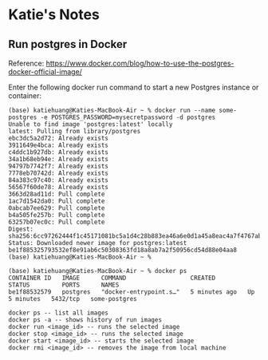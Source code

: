 # Katie's Notes

## Run postgres in Docker

Reference: https://www.docker.com/blog/how-to-use-the-postgres-docker-official-image/

Enter the following docker run command to start a new Postgres instance or container: 

```
(base) katiehuang@Katies-MacBook-Air ~ % docker run --name some-postgres -e POSTGRES_PASSWORD=mysecretpassword -d postgres
Unable to find image 'postgres:latest' locally
latest: Pulling from library/postgres
ebc3dc5a2d72: Already exists 
3911649e4bca: Already exists 
c4ddc1b927db: Already exists 
34a1b68eb94e: Already exists 
94797b7742f7: Already exists 
7778eb70742d: Already exists 
84a383c97c40: Already exists 
56567f60de78: Already exists 
3663d28ad11d: Pull complete 
1ac7d1542da0: Pull complete 
0abcab7ee629: Pull complete 
b4a505fe257b: Pull complete 
63257b07ec0c: Pull complete 
Digest: sha256:6cc97262444f1c45171081bc5a1d4c28b883ea46a6e0d1a45a8eac4a7f4767ab
Status: Downloaded newer image for postgres:latest
be1f885325793532ef8e91ab6c50308363fd18a8ab7a2f50956cd54d88e04aa8
(base) katiehuang@Katies-MacBook-Air ~ % 
```

```
(base) katiehuang@Katies-MacBook-Air ~ % docker ps
CONTAINER ID   IMAGE      COMMAND                  CREATED         STATUS         PORTS      NAMES
be1f88532579   postgres   "docker-entrypoint.s…"   5 minutes ago   Up 5 minutes   5432/tcp   some-postgres
```

```
docker ps -- list all images
docker ps -a -- shows history of run images
docker run <image_id> -- runs the selected image
docker stop <image_id> -- runs the selected image
docker start <image_id> -- starts the selected image
docker rmi <image_id> -- removes the image from local machine
```
